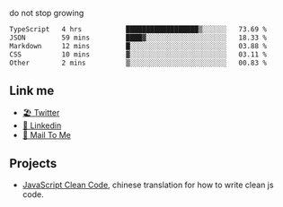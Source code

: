 do not stop growing


<!--START_SECTION:waka-->

```txt
TypeScript   4 hrs           ██████████████████▒░░░░░░   73.69 %
JSON         59 mins         ████▓░░░░░░░░░░░░░░░░░░░░   18.33 %
Markdown     12 mins         █░░░░░░░░░░░░░░░░░░░░░░░░   03.88 %
CSS          10 mins         ▓░░░░░░░░░░░░░░░░░░░░░░░░   03.11 %
Other        2 mins          ▒░░░░░░░░░░░░░░░░░░░░░░░░   00.83 %
```

<!--END_SECTION:waka-->

## Link me

- [🏖️ Twitter](https://twitter.com/yuetong3yu)
- [🧳 Linkedin](https://www.linkedin.com/in/yuetong3yu)
- [📧 Mail To Me](mailto:yuetong3yu@gmail.com)


## Projects 

- [JavaScript Clean Code](https://js-clean-code-cn.vercel.app/), chinese translation for how to write clean js code.

